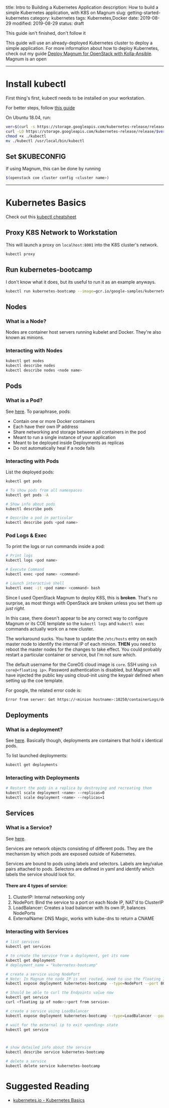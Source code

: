 title: Intro to Building a Kubernetes Application
description: How to build a simple Kubernetes application, with K8S on Magnum
slug: getting-started-kubernetes
category: kubernetes
tags: Kubernetes,Docker
date: 2019-08-29
modified: 2019-08-29
status: draft


This guide isn't finished, don't follow it


This guide will use an already-deployed Kubernetes cluster to deploy a simple
application. For more information about how to deploy Kubernetes, check out my
guide [Deploy Magnum for OpenStack with Kolla-Ansible](/openstack-2-magnum.html).
Magnum is an open


---


# Install kubectl
First thing's first, kubectl needs to be installed on your workstation.

For better steps, follow [this guide](https://kubernetes.io/docs/tasks/tools/install-kubectl/)

On Ubuntu 18.04, run:
```bash
ver=$(curl -s https://storage.googleapis.com/kubernetes-release/release/stable.txt)
curl -LO https://storage.googleapis.com/kubernetes-release/release/$ver/bin/linux/amd64/kubectl
chmod +x ./kubectl
mv ./kubectl /usr/local/bin/kubectl
```

## Set $KUBECONFIG
If using Magnum, this can be done by running

```bash
$(openstack coe cluster config <cluster name>)
```


---


# Kubernetes Basics
Check out this [kubectl cheatsheet](https://kubernetes.io/docs/reference/kubectl/cheatsheet/)

## Proxy K8S Network to Workstation

This will launch a proxy on `localhost:8001` into the K8S cluster's network.

```bash
kubectl proxy
```
## Run kubernetes-bootcamp

I don't know what it does, but its useful to run it as an example anyways.
```bash
kubectl run kubernetes-bootcamp --image=gcr.io/google-samples/kubernetes-bootcamp:v1 --port=8080
```

## Nodes
### What is a Node?
Nodes are container host servers running kubelet and Docker.
They're also known as minions.

### Interacting with Nodes

```bash
kubectl get nodes
kubectl describe nodes
kubectl describe nodes <node name>
```


## Pods

### What is a Pod?
See [here](https://cloud.google.com/kubernetes-engine/docs/concepts/pod#pod_templates).
To paraphrase, pods:

- Contain one or more Docker containers
- Each have their own IP address
- Share networking and storage between all containers in the pod
- Meant to run a single instance of your application
- Meant to be deployed inside Deployments as replicas
- Do not automatically heal if a node fails


### Interacting with Pods

List the deployed pods:

```bash
kubectl get pods

# To show pods from all namespaces
kubectl get pods -A

# Show info about pods
kubectl describe pods

# Describe a pod in particular
kubectl describe pods <pod name>
```

### Pod Logs & Exec

To print the logs or run commands inside a pod:

```bash
# Print logs
kubectl logs <pod name>

# Execute Command
kubectl exec <pod name> <command>

# Launch interactive shell
kubectl exec -it <pod name> <command> bash
```

Since I used OpenStack Magnum to deploy K8S, this is **broken**.
That's no surprise, as most things with OpenStack are broken unless you set
them up *just right*.

In this case, there doesn't appear to be any correct way to configure  Magnum
or its COE template so the `kubectl logs` and `kubectl exec` commands actually
work on a new cluster.

The workaround sucks. You have to update the `/etc/hosts` entry on each master
node to identify the internal IP of each minion. **THEN** you need to reboot
the master nodes for the changes to take effect. You could probably restart
a particular container or service, but I'm not sure which.

The default username for the CoreOS cloud image is `core`.
SSH using `ssh core@<floating ip>`.
Password authentication is disabled, but Magnum will have injected the public
key using cloud-init using the keypair defined when setting up the coe
template.


For google, the related error code is:
```bash
Error from server: Get https://<minion hostname>:10250/containerLogs/default/<pod name>: dial tcp: lookup <minion hostname> on 8.8.8.8:53: no such host
```

## Deployments
### What is a deployment?
See [here](https://cloud.google.com/kubernetes-engine/docs/concepts/deployment).
Basically though, deployments are containers that hold x identical pods.

To list launched deployments:

```bash
kubectl get deployments
```

### Interacting with Deployments

```bash
# Restart the pods in a replica by destroying and recreating them
kubectl scale deployment <name> --replicas=0
kubectl scale deployment <name> --replicas=1
```


## Services
### What is a Service?
See [here](https://kubernetes.io/docs/concepts/services-networking/service/).

Services are network objects consisting of different pods.
They are the mechanism by which pods are exposed outside of Kubernetes.

Services are bound to pods using labels and selectors.
Labels are key/value pairs attached to pods.
Selectors are defined in yaml and identify which labels the service should
look for.

#### There are 4 types of service:

1. ClusterIP: Internal networking only
1. NodePort: Bind the service to a port on each Node IP, NAT'd to ClusterIP
1. LoadBalancer: Creates a load balancer with its own IP, balances NodePorts
1. ExternalName: DNS Magic, works with kube-dns to return a CNAME

### Interacting with Services

```bash
# list services
kubectl get services

# to create the service from a deployment, get its name
kubectl get deployment
# deployment_name = "kubernetes-bootcamp"

# create a service using NodePort
# Note: In Magnum the node IP is not routed, need to use the floating IP
kubectl expose deployment kubernetes-bootcamp --type=NodePort --port 8080

# Should be able to curl the Endpoints value now
kubectl get service
curl <floating ip of node>:<port from service>

# create a service using LoadBalancer
kubectl expose deployment kubernetes-bootcamp --type=LoadBalancer --port 8080

# wait for the external ip to exit <pending> state
kubectl get service



# show detailed info about the service
kubectl describe service kubernetes-bootcamp

# delete a service
kubectl delete service kubernetes-bootcamp
```










# Suggested Reading
- [kubernetes.io - Kubernetes Basics](https://kubernetes.io/docs/tutorials/kubernetes-basics/)


